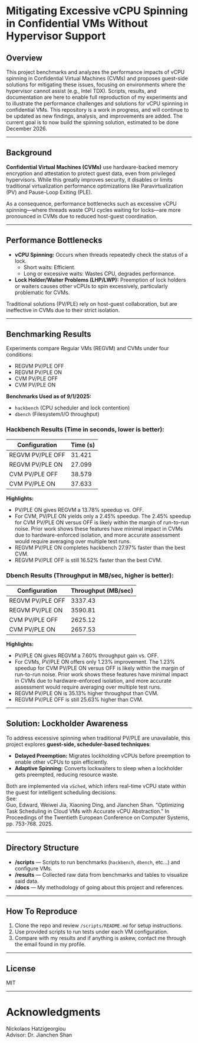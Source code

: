 # Mitigating Excessive vCPU Spinning in Confidential VMs Without Hypervisor Support

## Overview

This project benchmarks and analyzes the performance impacts of vCPU spinning in Confidential Virtual Machines (CVMs) and proposes guest-side solutions for mitigating these issues, focusing on environments where the hypervisor cannot assist (e.g., Intel TDX). Scripts, results, and documentation are here to enable full reproduction of my experiments and to illustrate the performance challenges and solutions for vCPU spinning in confidential VMs.
This repository is a work in progress, and will continue to be updated as new findings, analysis, and improvements are added. The current goal is to now build the spinning solution, estimated to be done December 2026.

---

## Background

**Confidential Virtual Machines (CVMs)** use hardware-backed memory encryption and attestation to protect guest data, even from privileged hypervisors. While this greatly improves security, it disables or limits traditional virtualization performance optimizations like Paravirtualization (PV) and Pause-Loop Exiting (PLE).

As a consequence, performance bottlenecks such as excessive vCPU spinning—where threads waste CPU cycles waiting for locks—are more pronounced in CVMs due to reduced host-guest coordination.

---

## Performance Bottlenecks

- **vCPU Spinning:** Occurs when threads repeatedly check the status of a lock.
    - Short waits: Efficient.
    - Long or excessive waits: Wastes CPU, degrades performance.
- **Lock Holder/Waiter Problems (LHP/LWP):** Preemption of lock holders or waiters causes other vCPUs to spin excessively, particularly problematic for CVMs.

Traditional solutions (PV/PLE) rely on host-guest collaboration, but are ineffective in CVMs due to their strict isolation.

---

## Benchmarking Results

Experiments compare Regular VMs (REGVM) and CVMs under four conditions:

- REGVM PV/PLE OFF
- REGVM PV/PLE ON
- CVM PV/PLE OFF
- CVM PV/PLE ON

**Benchmarks Used as of 9/1/2025:**
- `hackbench` (CPU scheduler and lock contention)
- `dbench` (Filesystem/I/O throughput)

### Hackbench Results (Time in seconds, lower is better):

| Configuration         | Time (s) |
|-----------------------|----------|
| REGVM PV/PLE OFF      | 31.421   |
| REGVM PV/PLE ON       | 27.099   |
| CVM PV/PLE OFF        | 38.579   |
| CVM PV/PLE ON         | 37.633   |

**Highlights:**
- PV/PLE ON gives REGVM a 13.78% speedup vs. OFF.
- For CVM, PV/PLE ON yields only a 2.45% speedup. The 2.45% speedup for CVM PV/PLE ON versus OFF is likely within the margin of run-to-run noise. Prior work shows these features have minimal impact in CVMs due to hardware-enforced isolation, and more accurate assessment would require averaging over multiple test runs.
- REGVM PV/PLE ON completes hackbench 27.97% faster than the best CVM.
- REGVM PV/PLE OFF is still 16.52% faster than the best CVM.

### Dbench Results (Throughput in MB/sec, higher is better):

| Configuration         | Throughput (MB/sec) |
|-----------------------|--------------------|
| REGVM PV/PLE OFF      | 3337.43            |
| REGVM PV/PLE ON       | 3590.81            |
| CVM PV/PLE OFF        | 2625.12            |
| CVM PV/PLE ON         | 2657.53            |

**Highlights:**
- PV/PLE ON gives REGVM a 7.60% throughput gain vs. OFF.
- For CVMs, PV/PLE ON offers only 1.23% improvement. The 1.23% speedup for CVM PV/PLE ON versus OFF is likely within the margin of run-to-run noise. Prior work shows these features have minimal impact in CVMs due to hardware-enforced isolation, and more accurate assessment would require averaging over multiple test runs.
- REGVM PV/PLE ON is 35.13% higher throughput than CVM.
- REGVM PV/PLE OFF is still 25.63% higher than CVM.

---

## Solution: Lockholder Awareness

To address excessive spinning when traditional PV/PLE are unavailable, this project explores **guest-side, scheduler-based techniques**:

- **Delayed Preemption:** Migrates lockholding vCPUs before preemption to enable other vCPUs to spin efficiently.
- **Adaptive Spinning:** Converts lockwaiters to sleep when a lockholder gets preempted, reducing resource waste.

Both are implemented via `vSched`, which infers real-time vCPU state within the guest for intelligent scheduling decisions.  
See:  
Guo, Edward, Weiwei Jia, Xiaoning Ding, and Jianchen Shan. "Optimizing Task Scheduling in Cloud VMs with Accurate vCPU Abstraction." In Proceedings of the Twentieth European Conference on Computer Systems, pp. 753-768. 2025.

---

## Directory Structure

- **/scripts** — Scripts to run benchmarks (`hackbench`, `dbench`, etc...) and configure VMs.
- **/results** — Collected raw data from benchmarks and tables to visualize said data.
- **/docs** — My methodology of going about this project and references.

---

## How To Reproduce

1. Clone the repo and review `/scripts/README.md` for setup instructions.
2. Use provided scripts to run tests under each VM configuration.
3. Compare with my results and if anything is askew, contact me through the email found in my profile.

---

## License

MIT

---

# Acknowledgments

Nickolaos Hatzigeorgiou  
Advisor: Dr. Jianchen Shan
